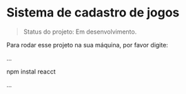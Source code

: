 <h1> Sistema de cadastro de jogos </h1>

> Status do projeto: Em desenvolvimento.

Para rodar esse projeto na sua máquina, por favor digite:

...

npm instal reacct

...
